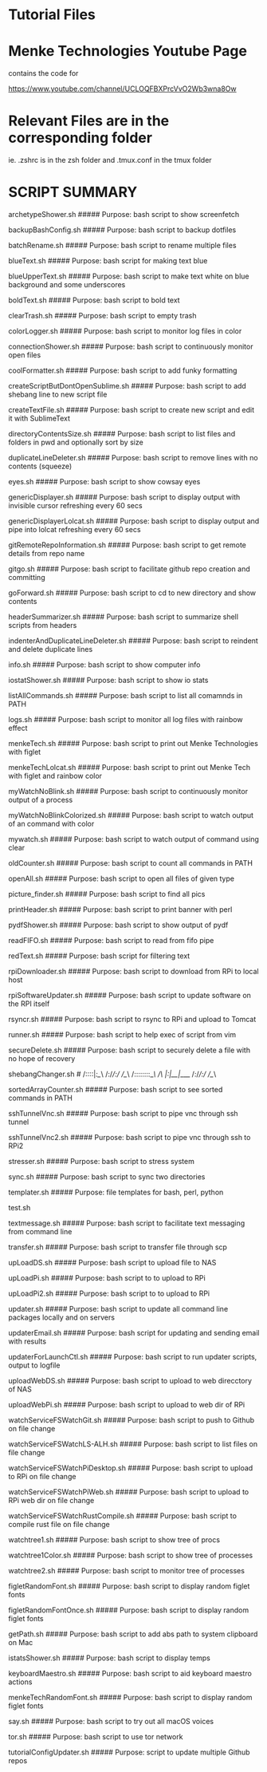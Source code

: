 # Tutorial Files


# Menke Technologies Youtube Page
contains the code for

https://www.youtube.com/channel/UCLOQFBXPrcVvO2Wb3wna8Ow

# Relevant Files are in the corresponding folder

ie. .zshrc is in the zsh folder and .tmux.conf in the tmux folder


# SCRIPT SUMMARY

archetypeShower.sh #####   Purpose: bash script to show screenfetch 

backupBashConfig.sh #####   Purpose: bash script to backup dotfiles

batchRename.sh #####   Purpose: bash script to rename multiple files

blueText.sh #####   Purpose: bash script for making text blue

blueUpperText.sh #####   Purpose: bash script to make text white on blue background and some underscores

boldText.sh #####   Purpose: bash script to bold text

clearTrash.sh #####   Purpose: bash script to empty trash

colorLogger.sh #####   Purpose: bash script to monitor log files in color

connectionShower.sh #####   Purpose: bash script to continuously monitor open files

coolFormatter.sh #####   Purpose: bash script to add funky formatting 

createScriptButDontOpenSublime.sh #####   Purpose: bash script to add shebang line to new script file

createTextFile.sh #####   Purpose: bash script to create new script and edit it with SublimeText 

directoryContentsSize.sh #####   Purpose: bash script to list files and folders in pwd and optionally sort by size

duplicateLineDeleter.sh #####   Purpose: bash script to remove lines with no contents (squeeze)

eyes.sh #####   Purpose: bash script to show cowsay eyes

genericDisplayer.sh #####   Purpose: bash script to display output with invisible cursor refreshing every 60 secs

genericDisplayerLolcat.sh #####   Purpose: bash script to display output and pipe into lolcat refreshing every 60 secs

gitRemoteRepoInformation.sh #####   Purpose: bash script to get remote details from repo name

gitgo.sh #####   Purpose: bash script to facilitate github repo creation and committing

goForward.sh #####   Purpose: bash script to cd to new directory and show contents 

headerSummarizer.sh #####   Purpose: bash script to summarize shell scripts from headers

indenterAndDuplicateLineDeleter.sh #####   Purpose: bash script to reindent and delete duplicate lines

info.sh #####   Purpose: bash script to show computer info

iostatShower.sh #####   Purpose: bash  script to show io stats

listAllCommands.sh #####   Purpose: bash script to list all comamnds in PATH

logs.sh #####   Purpose: bash script to  monitor all log files with rainbow effect

menkeTech.sh #####   Purpose: bash script to print out Menke Technologies with figlet

menkeTechLolcat.sh #####   Purpose: bash script to print out Menke Tech with figlet and rainbow color

myWatchNoBlink.sh #####   Purpose: bash script to continuously monitor output of a process

myWatchNoBlinkColorized.sh #####   Purpose: bash script to watch output of an command with color

mywatch.sh #####   Purpose: bash script to watch output of command using clear

oldCounter.sh #####   Purpose: bash script to count all commands in PATH

openAll.sh #####   Purpose: bash script to open all files of given type

picture_finder.sh #####   Purpose: bash script to find all pics 

printHeader.sh #####   Purpose: bash script to print banner with perl

pydfShower.sh #####   Purpose: bash script to show output of pydf

readFIFO.sh #####   Purpose: bash script to read from fifo pipe 

redText.sh #####   Purpose: bash script for filtering text

rpiDownloader.sh #####   Purpose: bash  script to download from RPi to local host

rpiSoftwareUpdater.sh #####   Purpose: bash script to update software on the RPI itself

rsyncr.sh #####   Purpose: bash script to rsync to RPi and upload to Tomcat

runner.sh #####   Purpose: bash script to help exec of script from vim

secureDelete.sh #####   Purpose: bash script to securely delete a file with no hope of recovery

shebangChanger.sh # /::::|_\:\__\ /:/_/:/ /\__\ /::::::::\__\ /\ |:|__|____ /:/_/:/ /\__\

sortedArrayCounter.sh #####   Purpose: bash script to see sorted commands in PATH 

sshTunnelVnc.sh #####   Purpose: bash script to pipe vnc through ssh tunnel

sshTunnelVnc2.sh #####   Purpose: bash script to pipe vnc through ssh to RPi2 

stresser.sh #####   Purpose: bash script to stress system 

sync.sh #####   Purpose: bash script to sync two directories 

templater.sh #####   Purpose: file templates for bash, perl, python

test.sh 

textmessage.sh #####   Purpose: bash  script to facilitate text messaging from command line 

transfer.sh #####   Purpose: bash script to transfer file through scp

upLoadDS.sh #####   Purpose: bash script to upload file to NAS

upLoadPi.sh #####   Purpose: bash  script to to upload to RPi

upLoadPi2.sh #####   Purpose: bash  script to to upload to RPi

updater.sh #####   Purpose: bash  script to update all command line packages locally and on servers 

updaterEmail.sh #####   Purpose: bash script for updating and sending email with results

updaterForLaunchCtl.sh #####   Purpose: bash script to run updater scripts, output to logfile

uploadWebDS.sh #####   Purpose: bash script to upload to web direcctory of NAS

uploadWebPi.sh #####   Purpose: bash script to upload to web dir of RPi

watchServiceFSWatchGit.sh #####   Purpose: bash script to push to Github on file change

watchServiceFSWatchLS-ALH.sh #####   Purpose: bash script to list files on file change

watchServiceFSWatchPiDesktop.sh #####   Purpose: bash script to upload to RPi on file change

watchServiceFSWatchPiWeb.sh #####   Purpose: bash script to upload to RPi web dir on file change

watchServiceFSWatchRustCompile.sh #####   Purpose: bash script to compile rust file on file change

watchtree1.sh #####   Purpose: bash  script to show tree of procs 

watchtree1Color.sh #####   Purpose: bash script to show tree of processes

watchtree2.sh #####   Purpose: bash script to monitor tree of processes

figletRandomFont.sh #####   Purpose: bash script to display random figlet fonts

figletRandomFontOnce.sh #####   Purpose: bash script to display random figlet fonts

getPath.sh #####   Purpose: bash script to add abs path to system clipboard on Mac

istatsShower.sh #####   Purpose: bash script to display temps  

keyboardMaestro.sh #####   Purpose: bash script to aid keyboard maestro actions

menkeTechRandomFont.sh #####   Purpose: bash script to display random figlet fonts

say.sh #####   Purpose: bash script to try out all macOS voices

tor.sh #####   Purpose: bash script to use tor network

tutorialConfigUpdater.sh #####   Purpose:  script to update multiple Github repos

